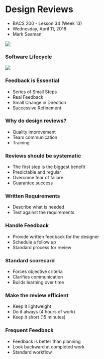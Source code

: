 # Design Reviews
* BACS 200 - Lesson 34 (Week 13)
* Wednesday, April 11, 2018
* Mark Seaman

![](img/Bear_Logo.png)

### Software Lifecycle
![](img/LifeCycle.png)

### Feedback is Essential
* Series of Small Steps
* Real Feedback
* Small Change in Direction
* Successive Refinement

### Why do design reviews?
* Quality improvement
* Team communication
* Training

### Reviews should be systematic
* The first step is the biggest benefit
* Predictable and regular
* Overcome fear of failure
* Guarantee success

### Written Requirements
* Describe what is needed
* Test against the requirements

### Handle Feedback
* Provide written feedback for the designer
* Schedule a follow up
* Standard process for review

### Standard scorecard
* Forces objective criteria
* Clarifies communication
* Builds learning over time

### Make the review efficient
* Keep it lightweight
* Do it always (4 hours of work)
* Keep it short (15 minutes)

### Frequent Feedback
* Feedback is better than planning
* Look backward at completed work
* Standard workflow

